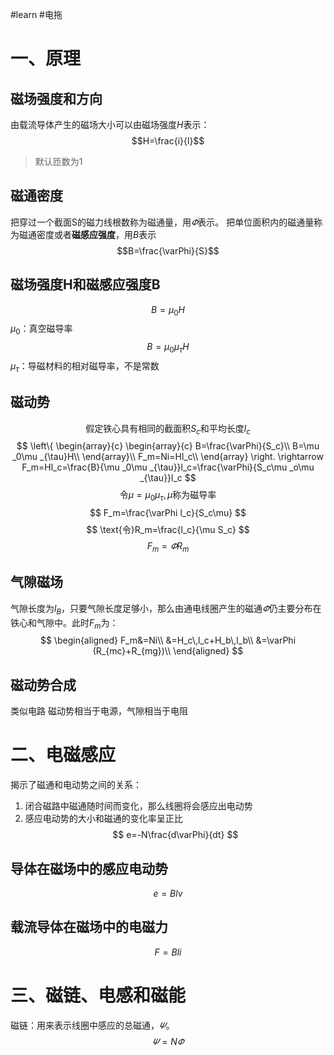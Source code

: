#learn #电拖
# 一、原理
## 磁场强度和方向
由载流导体产生的磁场大小可以由磁场强度$H$表示：
$$H=\frac{i}{l}$$
>默认匝数为1
## 磁通密度
把穿过一个截面S的磁力线根数称为磁通量，用$\varPhi$表示。
把单位面积内的磁通量称为磁通密度或者**磁感应强度**，用$B$表示
$$B=\frac{\varPhi}{S}$$
## 磁场强度H和磁感应强度B
$$B=\mu _0 H$$
$\mu _0$：真空磁导率
$$B=\mu _0 \mu _\tau H$$
$\mu _\tau$：导磁材料的相对磁导率，不是常数
## 磁动势
$$
\text{假定铁心具有相同的截面积}S_c\text{和平均长度}l_c
$$
$$
\left\{ \begin{array}{c}
	\begin{array}{c}
	B=\frac{\varPhi}{S_c}\\
	B=\mu _0\mu _{\tau}H\\
\end{array}\\
	F_m=Ni=Hl_c\\
\end{array} \right. \rightarrow F_m=Hl_c=\frac{B}{\mu _0\mu _{\tau}}l_c=\frac{\varPhi}{S_c\mu _o\mu _{\tau}}l_c
$$
$$
\text{令}\mu =\mu _0\mu _{\tau},\mu \text{称为磁导率}
$$
$$
F_m=\frac{\varPhi l_c}{S_c\mu}
$$
$$
\text{令}R_m=\frac{l_c}{\mu S_c}
$$
$$
F_m=\varPhi R_m
$$
## 气隙磁场
气隙长度为$l_{B}$，只要气隙长度足够小，那么由通电线圈产生的磁通$\varPhi$仍主要分布在铁心和气隙中。此时$F_{m}$为：
$$
\begin{aligned}
	F_m&=Ni\\
	&=H_c\,l_c+H_b\,l_b\\
	&=\varPhi (R_{mc}+R_{mg})\\
\end{aligned}
$$
## 磁动势合成
类似电路
磁动势相当于电源，气隙相当于电阻
# 二、电磁感应
揭示了磁通和电动势之间的关系：
1. 闭合磁路中磁通随时间而变化，那么线圈将会感应出电动势
2. 感应电动势的大小和磁通的变化率呈正比
$$
e=-N\frac{d\varPhi}{dt}
$$
## 导体在磁场中的感应电动势
$$
e=Blv
$$
## 载流导体在磁场中的电磁力
$$
F=Bli
$$

# 三、磁链、电感和磁能
磁链：用来表示线圈中感应的总磁通，$\varPsi$。
$$
\varPsi=N \varPhi
$$
